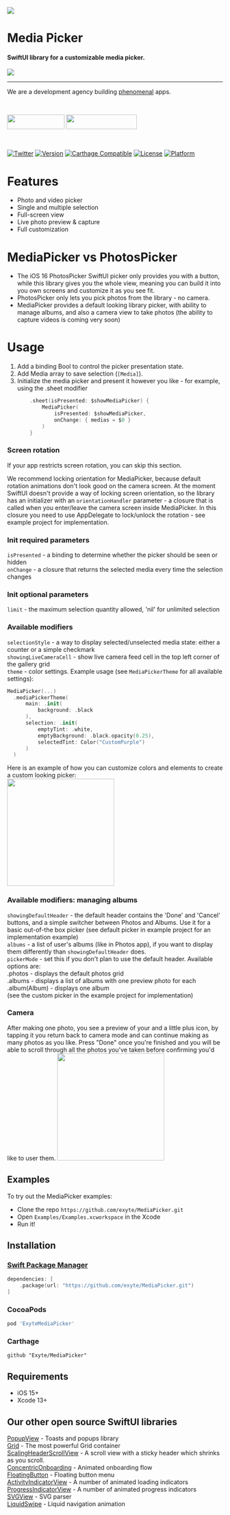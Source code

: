 <img src="https://raw.githubusercontent.com/exyte/media/master/common/header.png">

<p><h1 align="left">Media Picker</h1></p>

<p><h4>SwiftUI library for a customizable media picker.</h4></p>

<img src="https://raw.githubusercontent.com/exyte/media/master/MediaPicker/banner.png" />

___

<p> We are a development agency building
  <a href="https://clutch.co/profile/exyte#review-731233?utm_medium=referral&utm_source=github.com&utm_campaign=phenomenal_to_clutch">phenomenal</a> apps.</p>

</br>

<a href="https://exyte.com/contacts"><img src="https://i.imgur.com/vGjsQPt.png" width="134" height="34"></a> <a href="https://twitter.com/exyteHQ"><img src="https://i.imgur.com/DngwSn1.png" width="165" height="34"></a>

</br>

[![Twitter](https://img.shields.io/badge/Twitter-@exyteHQ-blue.svg?style=flat)](http://twitter.com/exyteHQ)
[![Version](https://img.shields.io/cocoapods/v/ExyteMediaPicker.svg?style=flat)](http://cocoapods.org/pods/ExyteMediaPicker)
[![Carthage Compatible](https://img.shields.io/badge/Carthage-compatible-0473B3.svg?style=flat)](https://github.com/Carthage/Carthage)
[![License](https://img.shields.io/cocoapods/l/ExyteMediaPicker.svg?style=flat)](http://cocoapods.org/pods/ExyteMediaPicker)
[![Platform](https://img.shields.io/cocoapods/p/ExyteMediaPicker.svg?style=flat)](http://cocoapods.org/pods/ExyteMediaPicker)

# Features
* Photo and video picker
* Single and multiple selection
* Full-screen view
* Live photo preview & capture
* Full customization

# MediaPicker vs PhotosPicker
* The iOS 16 PhotosPicker SwiftUI picker only provides you with a button, while this library gives you the whole view, meaning you can build it into you own screens and customize it as you see fit. 
* PhotosPicker only lets you pick photos from the library - no camera. 
* MediaPicker provides a default looking library picker, with ability to manage albums, and also a camera view to take photos (the ability to capture videos is coming very soon)

# Usage
1. Add a binding Bool to control the picker presentation state.
2. Add Media array to save selection (`[Media]`).
3. Initialize the media picker and present it however you like - for example, using the .sheet modifier
    ```swift
        .sheet(isPresented: $showMediaPicker) {
            MediaPicker(
                isPresented: $showMediaPicker,
                onChange: { medias = $0 }
            )
        }
    ```

### Screen rotation
If your app restricts screen rotation, you can skip this section.

We recommend locking orientation for MediaPicker, because default rotation animations don't look good on the camera screen. At the moment SwiftUI doesn't provide a way of locking screen orientation, so the library has an initializer with an `orientationHandler` parameter - a closure that is called when you enter/leave the camera screen inside MediaPicker. In this closure you need to use AppDelegate to lock/unlock the rotation - see example project for implementation.

### Init required parameters
`isPresented` - a binding to determine whether the picker should be seen or hidden   
`onChange` - a closure that returns the selected media every time the selection changes

### Init optional parameters
`limit` - the maximum selection quantity allowed, 'nil' for unlimited selection

### Available modifiers
`selectionStyle` - a way to display selected/unselected media state: either a counter or a simple checkmark         
`showingLiveCameraCell` - show live camera feed cell in the top left corner of the gallery grid     
`theme` - color settings. Example usage (see `MediaPickerTheme` for all available settings):    
  ```swift
MediaPicker(...)
    .mediaPickerTheme(
        main: .init(
            background: .black
        ),
        selection: .init(
            emptyTint: .white,
            emptyBackground: .black.opacity(0.25),
            selectedTint: Color("CustomPurple")
        )
    )
  ```
Here is an example of how you can customize colors and elements to create a custom looking picker:     
<img src="https://raw.githubusercontent.com/exyte/media/master/MediaPicker/1.jpg" width="250"/>

### Available modifiers: managing albums
`showingDefaultHeader` - the default header contains the 'Done' and 'Cancel' buttons, and a simple switcher between Photos and Albums. Use it for a basic  out-of-the box picker (see default picker in example project for an implementation example)     
`albums` - a list of user's albums (like in Photos app), if you want to display them differently than `showingDefaultHeader` does.           
`pickerMode` - set this if you don't plan to use the default header. Available options are:     
    .photos - displays the default photos grid      
    .albums - displays a list of albums with one preview photo for each
    .album(Album) - displays one album      
(see the custom picker in the example project for implementation)

### Camera
After making one photo, you see a preview of your and a little plus icon, by tapping it you return back to camera mode and can continue making as many photos as you like. Press "Done" once you're finished and you will be able to scroll through all the photos you've taken before confirming you'd like to user them.
<img src="https://raw.githubusercontent.com/exyte/media/master/MediaPicker/2.jpg" width="250"/>

## Examples

To try out the MediaPicker examples:
- Clone the repo `https://github.com/exyte/MediaPicker.git`
- Open `Examples/Examples.xcworkspace` in the Xcode
- Run it!

## Installation

### [Swift Package Manager](https://swift.org/package-manager/)

```swift
dependencies: [
    .package(url: "https://github.com/exyte/MediaPicker.git")
]
```

### CocoaPods

```ruby
pod 'ExyteMediaPicker'
```

### Carthage

```ogdl
github "Exyte/MediaPicker"
```

## Requirements

* iOS 15+
* Xcode 13+ 

## Our other open source SwiftUI libraries
[PopupView](https://github.com/exyte/PopupView) - Toasts and popups library    
[Grid](https://github.com/exyte/Grid) - The most powerful Grid container    
[ScalingHeaderScrollView](https://github.com/exyte/ScalingHeaderScrollView) - A scroll view with a sticky header which shrinks as you scroll.    
[ConcentricOnboarding](https://github.com/exyte/ConcentricOnboarding) - Animated onboarding flow    
[FloatingButton](https://github.com/exyte/FloatingButton) - Floating button menu    
[ActivityIndicatorView](https://github.com/exyte/ActivityIndicatorView) - A number of animated loading indicators    
[ProgressIndicatorView](https://github.com/exyte/ProgressIndicatorView) - A number of animated progress indicators    
[SVGView](https://github.com/exyte/SVGView) - SVG parser    
[LiquidSwipe](https://github.com/exyte/LiquidSwipe) - Liquid navigation animation    
